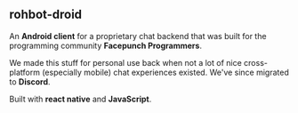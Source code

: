 ## rohbot-droid

An **Android client** for a proprietary chat backend that was built for the programming community **Facepunch Programmers**.

We made this stuff for personal use back when not a lot of nice cross-platform (especially mobile) chat experiences existed. We've since migrated to **Discord**.

Built with **react native** and **JavaScript**.

